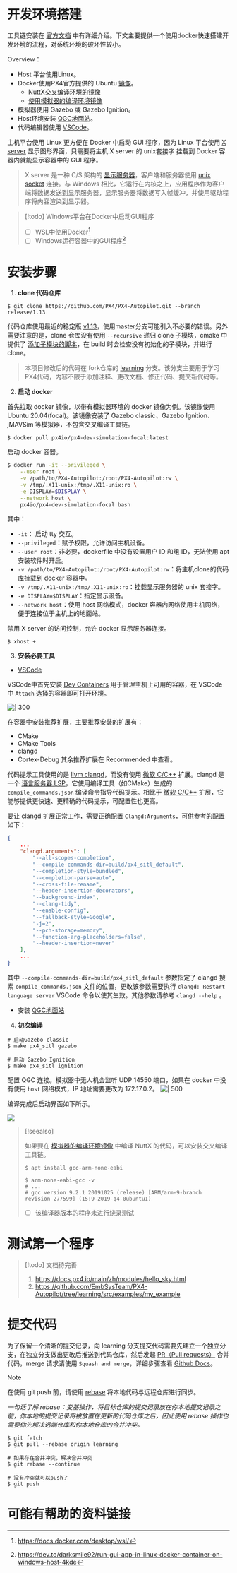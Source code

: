 # 开发环境搭建

工具链安装在 [官方文档](https://docs.px4.io/main/zh/dev_setup/dev_env.html) 中有详细介绍。下文主要提供一个使用docker快速搭建开发环境的流程，对系统环境的破坏性较小。

Overview：
- Host 平台使用Linux。
- Docker使用PX4官方提供的 Ubuntu [镜像](https://hub.docker.com/u/px4io)。
	- [NuttX交叉编译环境的镜像](https://hub.docker.com/r/px4io/px4-dev-nuttx-focal/tags)
	- [使用模拟器的编译环境镜像](https://hub.docker.com/r/px4io/px4-dev-simulation-focal/tags)
- 模拟器使用 Gazebo 或 Gazebo Ignition。
- Host环境安装 [QGC地面站](https://docs.qgroundcontrol.com/master/en/releases/daily_builds.html)。
- 代码编辑器使用 [VSCode](https://docs.px4.io/main/zh/dev_setup/vscode.html)。

主机平台使用 Linux 更方便在 Docker 中启动 GUI 程序，因为 Linux 平台使用 [X server](https://wiki.archlinux.org/title/xorg) 显示图形界面，只需要将主机 X server 的 unix套接字 挂载到 Docker 容器内就能显示容器中的 GUI 程序。

> X server 是一种 C/S 架构的 [显示服务器](https://en.wikipedia.org/wiki/Windowing_system#Display_server)，客户端和服务器使用 [unix socket](https://en.wikipedia.org/wiki/Unix_domain_socket) 连接。与 Windows 相比，它运行在内核之上，应用程序作为客户端将数据发送到显示服务器，显示服务器将数据写入帧缓冲，并使用驱动程序将内容渲染到显示器。

> [!todo] Windows平台在Docker中启动GUI程序
> 
> - [ ] WSL中使用Docker[^1]
> - [ ] Windows运行容器中的GUI程序[^2]

# 安装步骤

1. **clone 代码仓库**

```shell
$ git clone https://github.com/PX4/PX4-Autopilot.git --branch release/1.13
```

代码仓库使用最近的稳定版 [v1.13](https://github.com/PX4/PX4-Autopilot/tree/release/1.13)，使用master分支可能引入不必要的错误。另外需要注意的是，clone 仓库没有使用 `--recursive` 递归 clone 子模块，cmake 中提供了 [添加子模块的脚本](https://github.com/PX4/PX4-Autopilot/blob/release/1.13/cmake/px4_git.cmake)，在 build 时会检查没有初始化的子模块，并进行 clone。

> 本项目修改后的代码在 fork仓库的 [learning](https://github.com/EmbSysTeam/PX4-Autopilot/tree/learning) 分支。该分支主要用于学习PX4代码，内容不限于添加注释、更改文档、修正代码、提交新代码等。

2. **启动 docker**

首先拉取 docker 镜像，以带有模拟器环境的 docker 镜像为例。该镜像使用 Ubuntu 20.04(focal)。该镜像安装了 Gazebo classic、Gazebo Ignition、jMAVSim 等模拟器，不包含交叉编译工具链。

```shell
$ docker pull px4io/px4-dev-simulation-focal:latest
```

启动 docker 容器。

``` bash
$ docker run -it --privileged \
	--user root \
    -v /path/to/PX4-Autopilot:/root/PX4-Autopilot:rw \
    -v /tmp/.X11-unix:/tmp/.X11-unix:ro \
    -e DISPLAY=$DISPLAY \
    --network host \
    px4io/px4-dev-simulation-focal bash
```

其中：
- `-it`： 启动 tty 交互。
- `--privileged`：赋予权限，允许访问主机设备。
- `--user root`：非必要，dockerfile 中没有设置用户 ID 和组 ID，无法使用 apt 安装软件时开启。
- `-v /path/to/PX4-Autopilot:/root/PX4-Autopilot:rw`：将主机clone的代码库挂载到 docker 容器中。
- `-v /tmp/.X11-unix:/tmp/.X11-unix:ro`：挂载显示服务器的 unix 套接字。
- `-e DISPLAY=$DISPLAY`：指定显示设备。
- `--network host`：使用 host 网络模式，docker 容器内网络使用主机网络，便于连接位于主机上的地面站。

禁用 X server 的访问控制，允许 docker 显示服务器连接。

```shell
$ xhost +
```

3. **安装必要工具**

-  [VSCode](https://docs.px4.io/main/zh/dev_setup/vscode.html)

VSCode中首先安装 [Dev Containers](https://marketplace.visualstudio.com/items?itemName=ms-vscode-remote.remote-containers) 用于管理主机上可用的容器，在 VSCode 中 `Attach` 选择的容器即可打开环境。

![ | 300](asset/Pasted%20image%2020230701115032.png)

在容器中安装推荐扩展，主要推荐安装的扩展有：
- CMake
- CMake Tools
- clangd
- Cortex-Debug
其余推荐扩展在 Recommended 中查看。

代码提示工具使用的是 [llvm clangd](https://clangd.llvm.org/)，而没有使用 [微软 C/C++](https://marketplace.visualstudio.com/items?itemName=ms-vscode.cpptools) 扩展。clangd 是一个 [语言服务器 LSP](https://learn.microsoft.com/en-us/visualstudio/extensibility/language-server-protocol?view=vs-2022)，它使用编译工具（如CMake）生成的 `compile_commands.json` 编译命令指导代码提示。相比于  [微软 C/C++](https://marketplace.visualstudio.com/items?itemName=ms-vscode.cpptools) 扩展，它能够提供更快速、更精确的代码提示，可配置性也更高。

要让 clangd 扩展正常工作，需要正确配置 `Clangd:Arguments`，可供参考的配置如下：

```json
{
	...
	"clangd.arguments": [
        "--all-scopes-completion",
        "--compile-commands-dir=build/px4_sitl_default",
        "--completion-style=bundled",
        "--completion-parse=auto",
        "--cross-file-rename",
        "--header-insertion-decorators",
        "--background-index",
        "--clang-tidy",
        "--enable-config",
        "--fallback-style=Google",
        "-j=2",
        "--pch-storage=memory",
        "--function-arg-placeholders=false",
        "--header-insertion=never"
    ],
	...
}
```

其中 `--compile-commands-dir=build/px4_sitl_default` 参数指定了 clangd 搜索 `compile_commands.json` 文件的位置，更改该参数需要执行 `clangd: Restart language server` VSCode 命令以使其生效。其他参数请参考 `clangd --help` 。

- 安装 [QGC地面站](https://docs.qgroundcontrol.com/master/en/releases/daily_builds.html)

4. **初次编译**

```shell
# 启动Gazebo classic
$ make px4_sitl gazebo

# 启动 Gazebo Ignition
$ make px4_sitl ignition
```

配置 QGC 连接。模拟器中无人机会监听 UDP 14550 端口，如果在 docker 中没有使用 `host` 网络模式，IP 地址需要更改为 172.17.0.2。
![ | 500](asset/Pasted%20image%2020230701123539.png)

编译完成后启动界面如下所示。

![](asset/Pasted%20image%2020230701122650.png)

> [!seealso] 
> 
> 如果要在 [模拟器的编译环境镜像](https://hub.docker.com/r/px4io/px4-dev-simulation-focal/tags) 中编译 NuttX 的代码，可以安装交叉编译工具链。
> 
> ```shell
> $ apt install gcc-arm-none-eabi
> 
> $ arm-none-eabi-gcc -v
> # ... 
> # gcc version 9.2.1 20191025 (release) [ARM/arm-9-branch revision 277599] (15:9-2019-q4-0ubuntu1)
> ```
> 
> - [ ] 该编译器版本的程序未进行烧录测试

# 测试第一个程序

> [!todo] 文档待完善
> 
> 1. https://docs.px4.io/main/zh/modules/hello_sky.html
> 2. https://github.com/EmbSysTeam/PX4-Autopilot/tree/learning/src/examples/my_example

# 提交代码

为了保留一个清晰的提交记录，向 learning 分支提交代码需要先建立一个独立分支，在独立分支做出更改后推送到代码仓库，然后发起 [PR（Pull requests）](https://github.com/EmbSysTeam/PX4-Autopilot/pulls) 合并代码，merge 请求请使用 `Squash and merge`，详细步骤查看 [Github Docs](https://docs.github.com/en/pull-requests/collaborating-with-pull-requests/incorporating-changes-from-a-pull-request/merging-a-pull-request)。

> [!note]
> 
> 在使用 git push 前，请使用 [rebase](https://docs.github.com/en/get-started/using-git/using-git-rebase-on-the-command-line) 将本地代码与远程仓库进行同步。
> 
> *一句话了解 rebase：变基操作，将目标仓库的提交记录放在你本地提交记录之前，你本地的提交记录将被放置在更新的代码仓库之后，因此使用 rebase 操作也需要你先解决远端仓库和你本地仓库的合并冲突。*
> 
> ```shell
> $ git fetch
> $ git pull --rebase origin learning
> 
> # 如果存在合并冲突，解决合并冲突
> $ git rebase --continue
> 
> # 没有冲突就可以push了
> $ git push
> ```

# 可能有帮助的资料链接

[^1]: https://docs.docker.com/desktop/wsl/
[^2]: https://dev.to/darksmile92/run-gui-app-in-linux-docker-container-on-windows-host-4kde